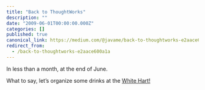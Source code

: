 ```yaml
---
title: "Back to ThoughtWorks"
description: ""
date: "2009-06-01T00:00:00.000Z"
categories: []
published: true
canonical_link: https://medium.com/@javame/back-to-thoughtworks-e2aace600a1a
redirect_from:
  - /back-to-thoughtworks-e2aace600a1a
---
```


In less than a month, at the end of June.

What to say, let’s organize some drinks at the [White Hart!](http://www.whitehartdrurylane.co.uk/)
